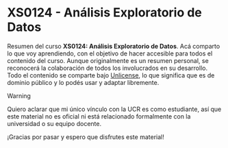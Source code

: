 # XS0124 - Análisis Exploratorio de Datos

Resumen del curso **XS0124: Análisis Exploratorio de Datos**. Acá comparto lo que voy aprendiendo,
con el objetivo de hacer accesible para todos el contenido del curso. Aunque originalmente es un 
resumen personal, se reconocerá la colaboración de todos los involucrados en su desarrollo.
Todo el contenido se comparte bajo [Unlicense](https://unlicense.org/),
lo que significa que es de dominio público y lo podés usar y adaptar libremente.

> [!WARNING]  
> Quiero aclarar que mi único vínculo con la UCR es como estudiante, así que este material no es oficial ni está relacionado formalmente con la universidad o su equipo docente.

¡Gracias por pasar y espero que disfrutes este material!
